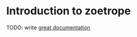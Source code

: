 # Introduction to zoetrope

TODO: write [great documentation](http://jacobian.org/writing/what-to-write/)
